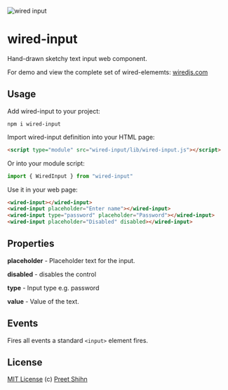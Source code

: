 ![wired input](https://wiredjs.github.io/wired-elements/images/input.gif)

# wired-input
Hand-drawn sketchy text input web component.

For demo and view the complete set of wired-elememts: [wiredjs.com](http://wiredjs.com/)

## Usage

Add wired-input to your project:
```
npm i wired-input
```
Import wired-input definition into your HTML page:
```html
<script type="module" src="wired-input/lib/wired-input.js"></script>
```
Or into your module script:
```javascript
import { WiredInput } from "wired-input"
```

Use it in your web page:
```html
<wired-input></wired-input>
<wired-input placeholder="Enter name"></wired-input>
<wired-input type="password" placeholder="Password"></wired-input>
<wired-input placeholder="Disabled" disabled></wired-input>
```

## Properties

**placeholder** - Placeholder text for the input.

**disabled** - disables the control

**type** - Input type e.g. password

**value** - Value of the text.

## Events

Fires all events a standard `<input>` element fires. 

## License
[MIT License](https://github.com/wiredjs/wired-elements/blob/master/LICENSE) (c) [Preet Shihn](https://twitter.com/preetster)
